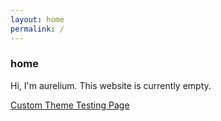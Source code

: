 ```yaml
---
layout: home
permalink: /
---
```


### home

Hi, I'm aurelium. This website is currently empty.

[Custom Theme Testing Page](/theme-debug)